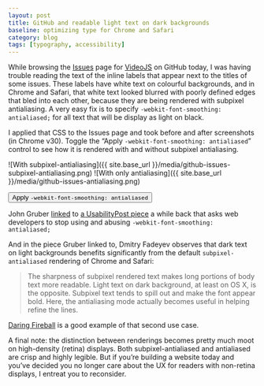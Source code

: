 ```yaml
---
layout: post
title: GitHub and readable light text on dark backgrounds
baseline: optimizing type for Chrome and Safari
category: blog
tags: [typography, accessibility]
---
```


While browsing the [Issues](https://github.com/videojs/video.js/issues) page for [VideoJS](http://www.videojs.com) on GitHub today, I was having trouble reading the text of the inline labels that appear next to the titles of some issues. These labels have white text on colourful backgrounds, and in Chrome and Safari, that white text looked blurred with poorly defined edges that bled into each other, because they are being rendered with subpixel antialiasing. A very easy fix is to specify `-webkit-font-smoothing: antialiased;` for all text that will be display as light on black.

I applied that CSS to the Issues page and took before and after screenshots (in Chrome v30). Toggle the “Apply `-webkit-font-smoothing: antialiased`” control to see how it is rendered with and without subpixel antialiasing.

![With subpixel-antialiasing]({{ site.base_url }}/media/github-issues-subpixel-antialiasing.png)
![With only antialiasing]({{ site.base_url }}/media/github-issues-antialiasing.png)

<button class="image-comparison-toggle" data-text-toggled="Restore default font smoothing">Apply <code>-webkit-font-smoothing: antialiased</code></button>

John Gruber [linked](http://daringfireball.net/linked/2012/11/14/font-smoothing) to [a UsabilityPost piece](http://www.usabilitypost.com/2012/11/05/stop-fixing-font-smoothing/) a while back that asks web developers to stop using and abusing `-webkit-font-smoothing: antialiased;`

And in the piece Gruber linked to, Dmitry Fadeyev observes that  dark text on light backgrounds benefits significantly from the default `subpixel-antialiased` rendering of Chrome and Safari:

> The sharpness of subpixel rendered text makes long portions of body text more readable. Light text on dark background, at least on OS X, is the opposite. Subpixel text tends to spill out and make the font appear bold. Here, the antialiasing mode actually becomes useful in helping refine the lines.

[Daring Fireball](http://daringfireball.net) is a good example of that second use case.

A final note: the distinction between renderings becomes pretty much moot on high-density (retina) displays. Both subpixel-antialiased and antialiased are crisp and highly legible. But if you’re building a website today and you’ve decided you no longer care about the UX for readers with non-retina displays, I entreat you to reconsider.

